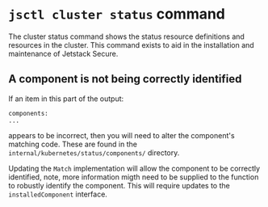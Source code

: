 # `jsctl cluster status` command

The cluster status command shows the status resource definitions and resources
in the cluster. This command exists to aid in the installation and maintenance
of Jetstack Secure.

## A component is not being correctly identified

If an item in this part of the output:

```
components:
...
```

appears to be incorrect, then you will need to alter the component's matching
code. These are found in the `internal/kubernetes/status/components/` directory.

Updating the `Match` implementation will allow the component to be correctly
identified, note, more information migth need to be supplied to the function
to robustly identify the component. This will require updates to the 
`installedComponent` interface.
